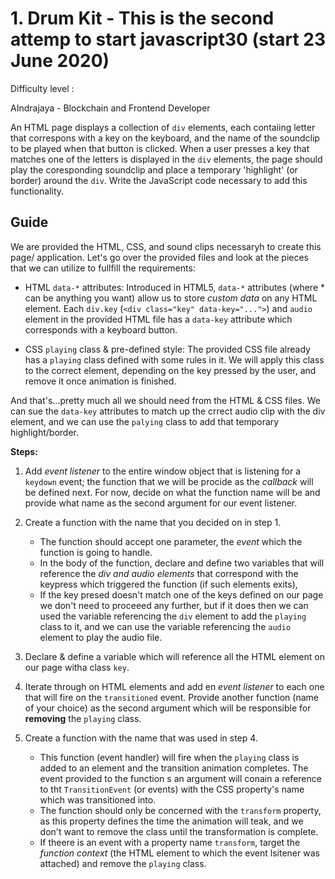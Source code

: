 # 1. Drum Kit - This is the second attemp to start javascript30 (start 23 June 2020)
Difficulty level :  

AIndrajaya - Blockchain and Frontend Developer

An HTML page displays a collection of `div` elements, each contaiing letter that correspons with a key on the keyboard, and the name of the soundclip to be played when that button is clicked. When a user presses a key that matches one of the letters is displayed in the `div` elements, the page should play the coresponding soundclip and place a temporary 'highlight' (or border) around the `div`. Write the JavaScript code necessary to add this functionality.

## Guide
We are provided the HTML, CSS, and sound clips necessaryh to create this page/ application. Let's go over the provided files and look at the pieces that we can utilize to fullfill the requirements:

- HTML `data-*` attributes: Introduced in HTML5, `data-*` attributes (where * can be anything you want) allow us to store _custom data_ on any HTML element. Each `div.key` (`<div class="key" data-key="...">`) and `audio` element in the provided HTML file has a `data-key` attribute which corresponds with a keyboard button. 

- CSS `playing` class & pre-defined style: The provided CSS file already has a `playing` class defined with some rules in it. We will apply this class to the correct element, depending on the key pressed by the user, and remove it once animation is finished.

And that's...pretty much all we should need from the HTML & CSS files. We can sue the `data-key` attributes to match up the crrect audio clip with the div  element, and we can use the `palying` class to add that temporary highlight/border.

**Steps:**
1. Add _event listener_ to the entire window object that is listening for a `keydown` event; the function that we will be procide as the _callback_ will be defined next. For now, decide on what the function name will be and provide what name as the second argument for our event listener. 

2. Create a function with the name that you decided on in step 1.
    - The function should accept one parameter, the _event_ which the function is going to handle.
    - In the body of the function, declare and define two variables that will reference the _div and audio elements_ that correspond with the keypress which triggered the function (if such elements exits),
    - If the key presed doesn't match one of the keys defined on our page we don't need to proceeed any further, but if it does then we can used the variable referencing the `div` element to add the `playing` class to it, and we can use the variable referencing the `audio` element to play the audio file.

3. Declare & define a variable which will reference all the HTML element on our page witha class `key`.

4. Iterate through on HTML elements and add en _event listener_ to each one that will fire on the `transitioned` event. Provide another function (name of your choice) as the second argument which will be responsible for **removing** the `playing` class.

5. Create a function with the name that was used in step 4. 
    - This function (event handler) will fire when the `playing` class is added to an element and the transition animation completes. The event provided to the function s an argument will conain a reference to tht `TransitionEvent` (or events) with the CSS property's name which was transitioned into.
    - The function should only be concerned with the `transform` property, as this property defines the time the animation will teak, and we don't want to remove the class until the transformation is complete. 
    - If theere is an event with a property name `transform`, target the _function context_ (the HTML element to which the event lsitener was attached) and remove the `playing` class.


